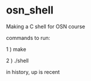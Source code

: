 # osn_shell
Making a C shell for OSN course

commands to run:

1 ) 
make

2 )
./shell


in history, up is recent